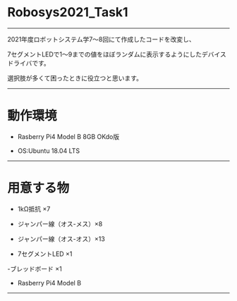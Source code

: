 # Robosys2021_Task1

---

2021年度ロボットシステム学7～8回にて作成したコードを改変し、

7セグメントLEDで1～9までの値をほぼランダムに表示するようにしたデバイスドライバです。

選択肢が多くて困ったときに役立つと思います。

---

# 動作環境

- Rasberry Pi4 Model B 8GB OKdo版

- OS:Ubuntu 18.04 LTS

---

# 用意する物

- 1kΩ抵抗 ×7

- ジャンパー線（オス-メス）×8

- ジャンパー線（オス-オス）×13

- 7セグメントLED ×1

-ブレッドボード ×1

- Rasberry Pi4 Model B

---
